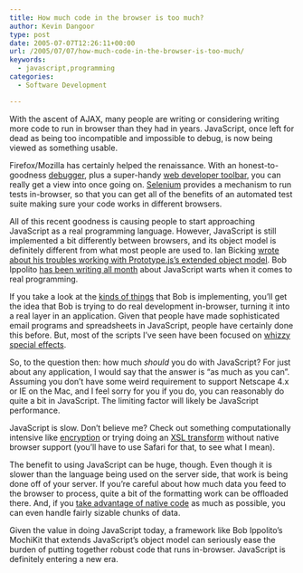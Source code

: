 ```yaml
---
title: How much code in the browser is too much?
author: Kevin Dangoor
type: post
date: 2005-07-07T12:26:11+00:00
url: /2005/07/07/how-much-code-in-the-browser-is-too-much/
keywords:
  - javascript,programming
categories:
  - Software Development

---
```

With the ascent of AJAX, many people are writing or considering writing more code to run in browser than they had in years. JavaScript, once left for dead as being too incompatible and impossible to debug, is now being viewed as something usable.

Firefox/Mozilla has certainly helped the renaissance. With an honest-to-goodness [debugger][1], plus a super-handy [web developer toolbar][2], you can really get a view into once going on. [Selenium][3] provides a mechanism to run tests in-browser, so that you can get all of the benefits of an automated test suite making sure your code works in different browsers.

All of this recent goodness is causing people to start approaching JavaScript as a real programming language. However, JavaScript is still implemented a bit differently between browsers, and its object model is definitely different from what most people are used to. Ian Bicking [wrote about his troubles working with Prototype.js&#8217;s extended object model][4]. Bob Ippolito [has been writing all month][5] about JavaScript warts when it comes to real programming.

If you take a look at the [kinds of things][6] that Bob is implementing, you&#8217;ll get the idea that Bob is trying to do real development in-browser, turning it into a real layer in an application. Given that people have made sophisticated email programs and spreadsheets in JavaScript, people have certainly done this before. But, most of the scripts I&#8217;ve seen have been focused on [whizzy special effects][7].

So, to the question then: how much _should_ you do with JavaScript? For just about any application, I would say that the answer is &#8220;as much as you can&#8221;. Assuming you don&#8217;t have some weird requirement to support Netscape 4.x or IE on the Mac, and I feel sorry for you if you do, you can reasonably do quite a bit in JavaScript. The limiting factor will likely be JavaScript performance.

JavaScript is slow. Don&#8217;t believe me? Check out something computationally intensive like [encryption][8] or trying doing an [XSL transform][9] without native browser support (you&#8217;ll have to use Safari for that, to see what I mean).

The benefit to using JavaScript can be huge, though. Even though it is slower than the language being used on the server side, that work is being done off of your server. If you&#8217;re careful about how much data you feed to the browser to process, quite a bit of the formatting work can be offloaded there. And, if you [take advantage of native code][10] as much as possible, you can even handle fairly sizable chunks of data.

Given the value in doing JavaScript today, a framework like Bob Ippolito&#8217;s MochiKit that extends JavaScript&#8217;s object model can seriously ease the burden of putting together robust code that runs in-browser. JavaScript is definitely entering a new era.

 [1]: http://www.hacksrus.com/~ginda/venkman/
 [2]: https://addons.mozilla.org/extensions/moreinfo.php?id=60
 [3]: http://selenium.thoughtworks.com
 [4]: http://blog.ianbicking.org/prototype-and-object-prototype.html
 [5]: http://bob.pythonmac.org/archives/2005/07/
 [6]: http://bob.pythonmac.org/archives/2005/07/01/javascript-frameworks/
 [7]: http://script.aculo.us/
 [8]: http://www.fourmilab.ch/javascrypt/
 [9]: http://goog-ajaxslt.sourceforge.net/
 [10]: http://johnvey.com/features/deliciousdirector/